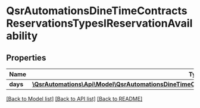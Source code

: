# QsrAutomationsDineTimeContractsReservationsTypesIReservationAvailability

## Properties
Name | Type | Description | Notes
------------ | ------------- | ------------- | -------------
**days** | [**\QsrAutomations\Api\Model\QsrAutomationsDineTimeContractsReservationsTypesIReservationAvailabilityDay[]**](QsrAutomationsDineTimeContractsReservationsTypesIReservationAvailabilityDay.md) |  | [optional] 

[[Back to Model list]](../README.md#documentation-for-models) [[Back to API list]](../README.md#documentation-for-api-endpoints) [[Back to README]](../README.md)



